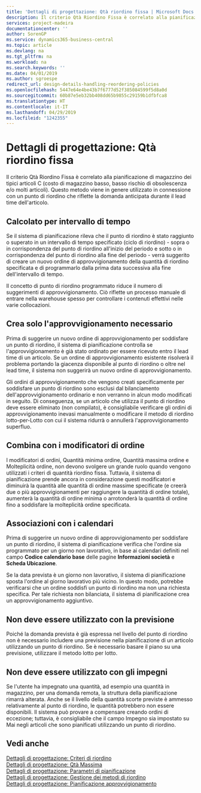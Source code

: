 ```yaml
---
title: 'Dettagli di progettazione: Qtà riordino fissa | Microsoft Docs'
description: Il criterio Qtà Riordino Fissa è correlato alla pianificazione di magazzino dei tipici articoli C (costo di magazzino basso, basso rischio di obsolescenza e/o molti articoli). Questo metodo viene in genere utilizzato in connessione con un punto di riordino che riflette la domanda anticipata durante il lead time dell'articolo.
services: project-madeira
documentationcenter: ''
author: SorenGP
ms.service: dynamics365-business-central
ms.topic: article
ms.devlang: na
ms.tgt_pltfrm: na
ms.workload: na
ms.search.keywords: ''
ms.date: 04/01/2019
ms.author: sgroespe
redirect_url: design-details-handling-reordering-policies
ms.openlocfilehash: 5447e64e4be43b7f6777d52f385084599f5d8a0d
ms.sourcegitcommit: 60b87e5eb32bb408dd65b9855c29159b1dfbfca8
ms.translationtype: HT
ms.contentlocale: it-IT
ms.lasthandoff: 04/29/2019
ms.locfileid: "1242355"
---
```

# <a name="design-details-fixed-reorder-qty"></a>Dettagli di progettazione: Qtà riordino fissa
Il criterio Qtà Riordino Fissa è correlato alla pianificazione di magazzino dei tipici articoli C (costo di magazzino basso, basso rischio di obsolescenza e/o molti articoli). Questo metodo viene in genere utilizzato in connessione con un punto di riordino che riflette la domanda anticipata durante il lead time dell'articolo.  

## <a name="calculated-per-time-bucket"></a>Calcolato per intervallo di tempo  
 Se il sistema di pianificazione rileva che il punto di riordino è stato raggiunto o superato in un intervallo di tempo specificato (ciclo di riordino) - sopra o in corrispondenza del punto di riordino all'inizio del periodo e sotto o in corrispondenza del punto di riordino alla fine del periodo - verrà suggerito di creare un nuovo ordine di approvvigionamento della quantità di riordino specificata e di programmarlo dalla prima data successiva alla fine dell'intervallo di tempo.  

 Il concetto di punto di riordino programmato riduce il numero di suggerimenti di approvvigionamento. Ciò riflette un processo manuale di entrare nella warehouse spesso per controllare i contenuti effettivi nelle varie collocazioni.  

## <a name="creates-only-necessary-supply"></a>Crea solo l'approvvigionamento necessario  
 Prima di suggerire un nuovo ordine di approvvigionamento per soddisfare un punto di riordino, il sistema di pianificazione controlla se l'approvvigionamento è già stato ordinato per essere ricevuto entro il lead time di un articolo. Se un ordine di approvvigionamento esistente risolverà il problema portando la giacenza disponibile al punto di riordino o oltre nel lead time, il sistema non suggerirà un nuovo ordine di approvvigionamento.  

 Gli ordini di approvvigionamento che vengono creati specificamente per soddisfare un punto di riordino sono esclusi dal bilanciamento dell'approvvigionamento ordinario e non verranno in alcun modo modificati in seguito. Di conseguenza, se un articolo che utilizza il punto di riordino deve essere eliminato (non compilato), è consigliabile verificare gli ordini di approvvigionamento inevasi manualmente o modificare il metodo di riordino lotto-per-Lotto con cui il sistema ridurrà o annullerà l'approvvigionamento superfluo.  

## <a name="combines-with-order-modifiers"></a>Combina con i modificatori di ordine  
 I modificatori di ordini, Quantità minima ordine, Quantità massima ordine e Molteplicità ordine, non devono svolgere un grande ruolo quando vengono utilizzati i criteri di quantità riordino fissa. Tuttavia, il sistema di pianificazione prende ancora in considerazione questi modificatori e diminuirà la quantità alle quantità di ordine massime specificate (e creerà due o più approvvigionamenti per raggiungere la quantità di ordine totale), aumenterà la quantità di ordine minima o arrotonderà la quantità di ordine fino a soddisfare la molteplicità ordine specificata.  

## <a name="combines-with-calendars"></a>Associazioni con i calendari  
 Prima di suggerire un nuovo ordine di approvvigionamento per soddisfare un punto di riordino, il sistema di pianificazione verifica che l'ordine sia programmato per un giorno non lavorativo, in base ai calendari definiti nel campo **Codice calendario base** delle pagine **Informazioni società** e **Scheda Ubicazione**.  

 Se la data prevista è un giorno non lavorativo, il sistema di pianificazione sposta l'ordine al giorno lavorativo più vicino. In questo modo, potrebbe verificarsi che un ordine soddisfi un punto di riordino ma non una richiesta specifica. Per tale richiesta non bilanciata, il sistema di pianificazione crea un approvvigionamento aggiuntivo.  

## <a name="should-not-be-used-with-forecast"></a>Non deve essere utilizzato con la previsione  
 Poiché la domanda prevista è già espressa nel livello del punto di riordino non è necessario includere una previsione nella pianificazione di un articolo utilizzando un punto di riordino. Se è necessario basare il piano su una previsione, utilizzare il metodo lotto per lotto.  

## <a name="must-not-be-used-with-reservations"></a>Non deve essere utilizzato con gli impegni  
 Se l'utente ha impegnato una quantità, ad esempio una quantità in magazzino, per una domanda remota, la struttura della pianificazione rimarrà alterata. Anche se il livello della quantità scorte previste è ammesso relativamente al punto di riordino, le quantità potrebbero non essere disponibili. Il sistema può provare a compensare creando ordini di eccezione; tuttavia, è consigliabile che il campo Impegno sia impostato su Mai negli articoli che sono pianificati utilizzando un punto di riordino.  

## <a name="see-also"></a>Vedi anche  
 [Dettagli di progettazione: Criteri di riordino](design-details-reordering-policies.md)   
 [Dettagli di progettazione: Qtà Massima](design-details-maximum-qty.md)   
 [Dettagli di progettazione: Parametri di pianificazione](design-details-planning-parameters.md)   
 [Dettagli di progettazione: Gestione dei metodi di riordino](design-details-handling-reordering-policies.md)   
 [Dettagli di progettazione: Pianificazione approvvigionamento](design-details-supply-planning.md)
